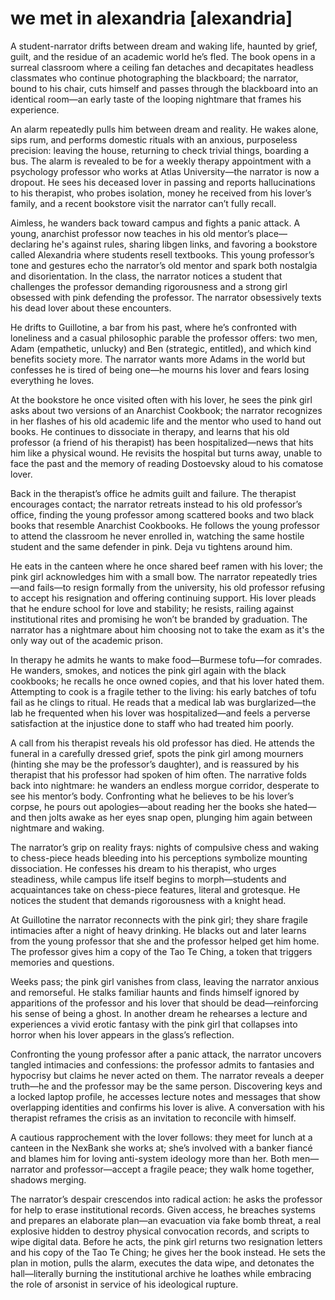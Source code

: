 # we met in alexandria [alexandria]

A student-narrator drifts between dream and waking life, haunted by grief, guilt, and the residue of an academic world he’s fled. The book opens in a surreal classroom where a ceiling fan detaches and decapitates headless classmates who continue photographing the blackboard; the narrator, bound to his chair, cuts himself and passes through the blackboard into an identical room—an early taste of the looping nightmare that frames his experience.

An alarm repeatedly pulls him between dream and reality. He wakes alone, sips rum, and performs domestic rituals with an anxious, purposeless precision: leaving the house, returning to check trivial things, boarding a bus. The alarm is revealed to be for a weekly therapy appointment with a psychology professor who works at Atlas University—the narrator is now a dropout. He sees his deceased lover in passing and reports hallucinations to his therapist, who probes isolation, money he received from his lover’s family, and a recent bookstore visit the narrator can’t fully recall.

Aimless, he wanders back toward campus and fights a panic attack. A young, anarchist professor now teaches in his old mentor’s place—declaring he's against rules, sharing libgen links, and favoring a bookstore called Alexandria where students resell textbooks. This young professor’s tone and gestures echo the narrator’s old mentor and spark both nostalgia and disorientation. In the class, the narrator notices a student that challenges the professor demanding rigorousness and a strong girl obsessed with pink defending the professor. The narrator obsessively texts his dead lover about these encounters.

He drifts to Guillotine, a bar from his past, where he’s confronted with loneliness and a casual philosophic parable the professor offers: two men, Adam (empathetic, unlucky) and Ben (strategic, entitled), and which kind benefits society more. The narrator wants more Adams in the world but confesses he is tired of being one—he mourns his lover and fears losing everything he loves.

At the bookstore he once visited often with his lover, he sees the pink girl asks about two versions of an Anarchist Cookbook; the narrator recognizes in her flashes of his old academic life and the mentor who used to hand out books. He continues to dissociate in therapy, and learns that his old professor (a friend of his therapist) has been hospitalized—news that hits him like a physical wound. He revisits the hospital but turns away, unable to face the past and the memory of reading Dostoevsky aloud to his comatose lover.

Back in the therapist’s office he admits guilt and failure. The therapist encourages contact; the narrator retreats instead to his old professor’s office, finding the young professor among scattered books and two black books that resemble Anarchist Cookbooks. He follows the young professor to attend the classroom he never enrolled in, watching the same hostile student and the same defender in pink. Deja vu tightens around him.

He eats in the canteen where he once shared beef ramen with his lover; the pink girl acknowledges him with a small bow. The narrator repeatedly tries—and fails—to resign formally from the university, his old professor refusing to accept his resignation and offering continuing support. His lover pleads that he endure school for love and stability; he resists, railing against institutional rites and promising he won’t be branded by graduation. The narrator has a nightmare about him choosing not to take the exam as it's the only way out of the academic prison.

In therapy he admits he wants to make food—Burmese tofu—for comrades. He wanders, smokes, and notices the pink girl again with the black cookbooks; he recalls he once owned copies, and that his lover hated them. Attempting to cook is a fragile tether to the living: his early batches of tofu fail as he clings to ritual. He reads that a medical lab was burglarized—the lab he frequented when his lover was hospitalized—and feels a perverse satisfaction at the injustice done to staff who had treated him poorly.

A call from his therapist reveals his old professor has died. He attends the funeral in a carefully dressed grief, spots the pink girl among mourners (hinting she may be the professor’s daughter), and is reassured by his therapist that his professor had spoken of him often. The narrative folds back into nightmare: he wanders an endless morgue corridor, desperate to see his mentor’s body. Confronting what he believes to be his lover’s corpse, he pours out apologies—about reading her the books she hated—and then jolts awake as her eyes snap open, plunging him again between nightmare and waking.

The narrator’s grip on reality frays: nights of compulsive chess and waking to chess-piece heads bleeding into his perceptions symbolize mounting dissociation. He confesses his dream to his therapist, who urges steadiness, while campus life itself begins to morph—students and acquaintances take on chess-piece features, literal and grotesque. He notices the student that demands rigorousness with a knight head.

At Guillotine the narrator reconnects with the pink girl; they share fragile intimacies after a night of heavy drinking. He blacks out and later learns from the young professor that she and the professor helped get him home. The professor gives him a copy of the Tao Te Ching, a token that triggers memories and questions.

Weeks pass; the pink girl vanishes from class, leaving the narrator anxious and remorseful. He stalks familiar haunts and finds himself ignored by apparitions of the professor and his lover that should be dead—reinforcing his sense of being a ghost. In another dream he rehearses a lecture and experiences a vivid erotic fantasy with the pink girl that collapses into horror when his lover appears in the glass’s reflection.

Confronting the young professor after a panic attack, the narrator uncovers tangled intimacies and confessions: the professor admits to fantasies and hypocrisy but claims he never acted on them. The narrator reveals a deeper truth—he and the professor may be the same person. Discovering keys and a locked laptop profile, he accesses lecture notes and messages that show overlapping identities and confirms his lover is alive. A conversation with his therapist reframes the crisis as an invitation to reconcile with himself.

A cautious rapprochement with the lover follows: they meet for lunch at a canteen in the NexBank she works at; she’s involved with a banker fiancé and blames him for loving anti-system ideology more than her. Both men—narrator and professor—accept a fragile peace; they walk home together, shadows merging.

The narrator’s despair crescendos into radical action: he asks the professor for help to erase institutional records. Given access, he breaches systems and prepares an elaborate plan—an evacuation via fake bomb threat, a real explosive hidden to destroy physical convocation records, and scripts to wipe digital data. Before he acts, the pink girl returns two resignation letters and his copy of the Tao Te Ching; he gives her the book instead. He sets the plan in motion, pulls the alarm, executes the data wipe, and detonates the hall—literally burning the institutional archive he loathes while embracing the role of arsonist in service of his ideological rupture.
